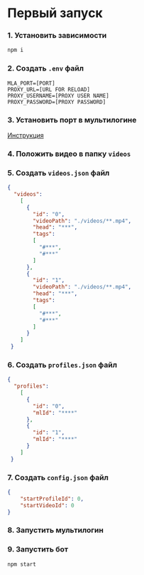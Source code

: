 # Первый запуск

### 1. Установить зависимости
```bash
npm i
```

### 2. Создать `.env` файл
```
MLA_PORT=[PORT]
PROXY_URL=[URL FOR RELOAD]
PROXY_USERNAME=[PROXY USER NAME]
PROXY_PASSWORD=[PROXY PASSWORD]
```

### 3. Установить порт в мультилогине
[Инструкция](http://docs.multilogin.com/l/ru/article/el0fuhynnz-a-quick-guide-to-starting-browser-automation)

### 4. Положить видео в папку `videos`

### 5. Создать `videos.json` файл
```json
{
  "videos": 
    [
      {
        "id": "0",
        "videoPath": "./videos/**.mp4",
        "head": "***",
        "tags": 
        [
          "#***",
          "#***"
        ]
      },
      {
        "id": "1",
        "videoPath": "./videos/**.mp4",
        "head": "***",
        "tags": 
        [
          "#***",
          "#***"
        ]
      }
    ]
 }
```

### 6. Создать `profiles.json` файл
```json
{
  "profiles": 
    [
      {
        "id": "0",
        "mlId": "****"
      },
      {
        "id": "1",
        "mlId": "****"
      }
    ]
 }
```

### 7. Создать `config.json` файл
```json
{
    "startProfileId": 0,
    "startVideoId": 0
}
```

### 8. Запустить мультилогин

### 9. Запустить бот
```bash
npm start
```

